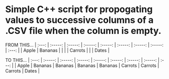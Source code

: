 # Simple C++ script for propogating values to successive columns of a .CSV file when the column is empty.

FROM THIS...
| :---: | :-----: | :-----: | :-----: | :-----: | :-----: | :-----: | :-----: | :---: |
| Apple | Bananas |         |         |         | Carrots |         |         | Dates |


TO THIS...
| :---: | :-----: | :-----: | :-----: | :-----: | :-----: | :-----: | :-----: | :---: |
| Apple | Bananas | Bananas | Bananas | Bananas | Carrots | Carrots | Carrots | Dates |

